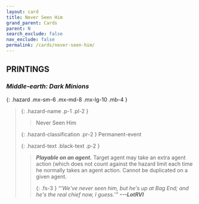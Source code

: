 ```yaml
---
layout: card
title: Never Seen Him
grand_parent: Cards
parent: N
search_exclude: false
nav_exclude: false
permalink: /cards/never-seen-him/
---
```


## PRINTINGS


### _Middle-earth: Dark Minions_

{: .hazard .mx-sm-6 .mx-md-8 .mx-lg-10 .mb-4 }
> {: .hazard-name .p-1 .pl-2 }
> > <div class="hazard-mp"></div>
> > <div class="card-name">Never Seen Him</div>
>
> {: .hazard-classification .pr-2 }
> Permanent-event
>
> {: .hazard-text .black-text .p-2 }
> > ***Playable on an agent.*** Target agent may take an extra agent action (which does  not count against the hazard limit each time he normally takes an agent action. Cannot be duplicated on a given agent. 
> > 
> > {: .fs-3 } 
> > _“‘We've never seen him, but he's up at Bag End; and he's the real chief now, I guess.’”_ ***---&#65279;LotRVI*** 
>
